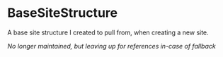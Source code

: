# BaseSiteStructure
A base site structure I created to pull from, when creating a new site. 


_No longer maintained, but leaving up for references in-case of fallback_
